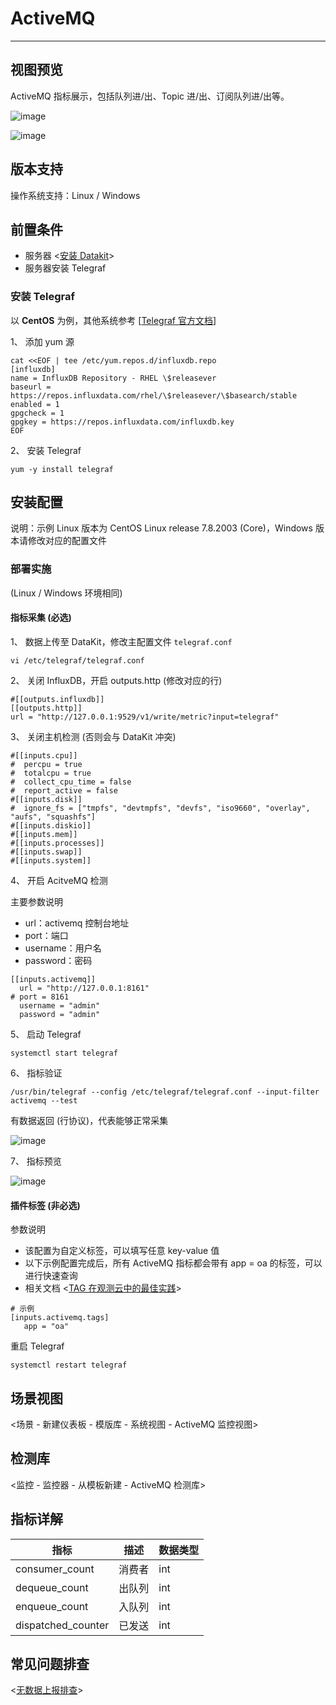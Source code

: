 
# ActiveMQ
---

## 视图预览

ActiveMQ 指标展示，包括队列进/出、Topic 进/出、订阅队列进/出等。

![image](../imgs/input-activemq-1.png)

![image](../imgs/input-activemq-2.png)

## 版本支持

操作系统支持：Linux / Windows 

## 前置条件

- 服务器 <[安装 Datakit](../../datakit/datakit-install.md)>
- 服务器安装 Telegraf

### 安装 Telegraf

以 **CentOS** 为例，其他系统参考 [[Telegraf 官方文档](https://docs.influxdata.com/telegraf/v1.19/introduction/installation/)]

1、 添加 yum 源

```
cat <<EOF | tee /etc/yum.repos.d/influxdb.repo
[influxdb]
name = InfluxDB Repository - RHEL \$releasever
baseurl = https://repos.influxdata.com/rhel/\$releasever/\$basearch/stable
enabled = 1
gpgcheck = 1
gpgkey = https://repos.influxdata.com/influxdb.key
EOF
```

2、 安装 Telegraf

```
yum -y install telegraf
```

## 安装配置

说明：示例 Linux 版本为 CentOS Linux release 7.8.2003 (Core)，Windows 版本请修改对应的配置文件

### 部署实施

(Linux / Windows 环境相同)

#### 指标采集 (必选)

1、 数据上传至 DataKit，修改主配置文件 `telegraf.conf`

```
vi /etc/telegraf/telegraf.conf
```

2、 关闭 InfluxDB，开启 outputs.http (修改对应的行)

```
#[[outputs.influxdb]]
[[outputs.http]]
url = "http://127.0.0.1:9529/v1/write/metric?input=telegraf"
```

3、 关闭主机检测 (否则会与 DataKit 冲突)

```
#[[inputs.cpu]]
#  percpu = true
#  totalcpu = true
#  collect_cpu_time = false
#  report_active = false
#[[inputs.disk]]
#  ignore_fs = ["tmpfs", "devtmpfs", "devfs", "iso9660", "overlay", "aufs", "squashfs"]
#[[inputs.diskio]]
#[[inputs.mem]]
#[[inputs.processes]]
#[[inputs.swap]]
#[[inputs.system]]
```

4、 开启 AcitveMQ 检测

主要参数说明

- url：activemq 控制台地址
- port：端口
- username：用户名
- password：密码
```
[[inputs.activemq]]
  url = "http://127.0.0.1:8161"
# port = 8161 
  username = "admin"
  password = "admin"
```

5、 启动 Telegraf

```
systemctl start telegraf
```

6、 指标验证

```
/usr/bin/telegraf --config /etc/telegraf/telegraf.conf --input-filter activemq --test
```

有数据返回 (行协议)，代表能够正常采集

![image](../imgs/input-activemq-3.png)

7、 指标预览

![image](../imgs/input-activemq-4.png)

#### 插件标签 (非必选)

参数说明

- 该配置为自定义标签，可以填写任意 key-value 值
- 以下示例配置完成后，所有 ActiveMQ 指标都会带有 app = oa 的标签，可以进行快速查询
- 相关文档 <[TAG 在观测云中的最佳实践](../../best-practices/insight/tag.md)>

```
# 示例
[inputs.activemq.tags]
   app = "oa"
```

重启 Telegraf

```
systemctl restart telegraf
```

## 场景视图

<场景 - 新建仪表板 - 模版库 - 系统视图 - ActiveMQ 监控视图>

## 检测库

<监控 - 监控器 - 从模板新建 - ActiveMQ 检测库>

## 指标详解

| 指标 | 描述 | 数据类型 |
| --- | --- | --- |
| consumer_count | 消费者 | int |
| dequeue_count | 出队列 | int |
| enqueue_count | 入队列 | int |
| dispatched_counter | 已发送 | int |

## 常见问题排查

<[无数据上报排查](../../datakit/why-no-data.md)>

